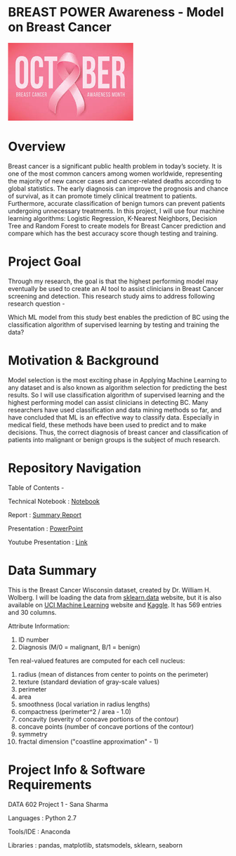 # BREAST POWER Awareness - Model on Breast Cancer 
![October](https://github.com/sanashar/breast_power_proejct1/blob/main/october_pic.jpg)

# Overview 
Breast cancer is a significant public health problem in today’s society. It is one of the most common cancers among women worldwide, representing the majority of new cancer cases and cancer-related deaths according to global statistics. The early diagnosis can improve the prognosis and chance of survival, as it can promote timely clinical treatment to patients. Furthermore, accurate classification of benign tumors can prevent patients undergoing unnecessary treatments. In this project, I will use four machine learning algorithms: Logistic Regression, K-Nearest Neighbors, Decision Tree and Random Forest to create models for Breast Cancer prediction and compare which has the best accuracy score though testing and training. 

# Project Goal
Through my research, the goal is that the highest performing model may eventually be used to create an AI tool to assist clinicians in Breast Cancer screening and detection. This research study aims to address following research question -

Which ML model from this study best enables the prediction of BC using the classification algorithm of supervised learning by testing and training the data?

# Motivation & Background
Model selection is the most exciting phase in Applying Machine Learning to any dataset and is also known as algorithm selection for predicting the best results. So I will use classification algorithm of supervised learning and the highest performing model can assist clinicians in detecting BC. Many researchers have used classification and data mining methods so far, and have concluded that ML is an effective way to classify data. Especially in medical field, these methods have been used to predict and to make decisions. Thus, the correct diagnosis of breast cancer and classification of patients into malignant or benign groups is the subject of much research.

# Repository Navigation 

Table of Contents -

Technical Notebook               : [Notebook](https://github.com/sanashar/breast_power_project1/tree/main/notebook)

Report       : [Summary Report](https://github.com/sanashar/breast_power_project1/tree/main/reports)

Presentation       : [PowerPoint](https://github.com/sanashar/breast_power_project1/tree/main/presentation)

Youtube Presentation       : [Link](https://youtu.be/WmFxiRz2LQ4)


# Data Summary
This is the Breast Cancer Wisconsin dataset, created by Dr. William H. Wolberg. I will be loading the data from [sklearn.data](https://scikit-learn.org/stable/modules/generated/sklearn.datasets.load_breast_cancer.html) website, but it is also available on [UCI Machine Learning](https://archive.ics.uci.edu/ml/datasets/Breast+Cancer+Wisconsin+(Diagnostic)) website and [Kaggle](https://www.kaggle.com/uciml/breast-cancer-wisconsin-data). It has 569 entries and 30 columns. 

  Attribute Information:
1) ID number
2) Diagnosis (M/0 = malignant, B/1 = benign)

Ten real-valued features are computed for each cell nucleus:
1) radius (mean of distances from center to points on the perimeter)
2) texture (standard deviation of gray-scale values)
3) perimeter
4) area
5) smoothness (local variation in radius lengths)
6) compactness (perimeter^2 / area - 1.0)
7) concavity (severity of concave portions of the contour)
8) concave points (number of concave portions of the contour)
9) symmetry
10) fractal dimension ("coastline approximation" - 1)



# Project Info & Software Requirements
DATA 602 Project 1 - Sana Sharma

Languages    : Python 2.7

Tools/IDE    : Anaconda

Libraries    : pandas, matplotlib, statsmodels, sklearn, seaborn
